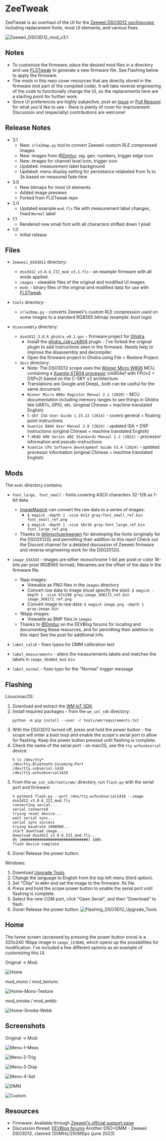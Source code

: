 # ZeeTweak
ZeeTweak is an overhaul of the UI for the [Zeeweii DSO3D12 oscilloscope](http://www.zeeweii.com/productinfo/dso3d12.html), including replacement fonts, most UI elements, and various fixes.

![Zeeweii_DSO3D12_mod_v3.1](https://github.com/user-attachments/assets/88fa9dd7-0761-489b-bc0e-031cb9fce3c7)

## Notes
- To customize the firmware, place the desired mod files in a directory and use [FLSTweak](https://github.com/taligentx/FLSTweak) to generate a new firmware file. See Flashing below to apply the firmware.
- The mods in this repo cover resources that are directly stored in the firmware (not part of the compiled code). It will take reverse engineering of the code to functionally change the UI, so the replacements here are a starting point for further work.
- Since UI preferences are highly subjective, post an [Issue](https://github.com/taligentx/ZeeTweak/issues) or [Pull Request](https://github.com/taligentx/ZeeTweak/pulls) for what you'd like to see - there is plenty of room for improvement. Discussion and (especially) contributions are welcome!

## Release Notes
- 3.1
  - New: `zrle2bmp.py` tool to convert Zeeweii-custom RLE compressed images
  - New: images from [@Dmitur](https://www.eevblog.com/forum/testgear/another-dsodmm-zeeweii-dso3d12-claimed-120mhz250msps/msg5789049/#msg5789049): sig. gen. numbers, trigger edge icon
  - New: images for channel level icon, trigger icon
  - Updated: measurement label background
  - Updated: menu display setting for persistance relabeled from 1s to 3s based on measured fade time
- 3.0
  - New bitmaps for most UI elements
  - Added image previews
  - Forked from FLSTweak repo
- 2.0
  - Updated example `mod.fls` file with measurement label changes, fixed `Normal` label
- 1.1
  - Rendered new small font with all characters shifted down 1 pixel
- 1.0
  - Initial release

## Files
- `Zeeweii_DSO3D12` directory:
  - `dso3d12_v3.0.6_III_mod_v3.1.fls` - an example firmware with all mods applied.
  - `images` - viewable files of the original and modified UI images.
  - `mods` - binary files of the original and modified data for use with [FLSTweak](https://github.com/taligentx/FLSTweak).

- `tools` directory:
  - `zrle2bmp.py` - converts Zeeweii's custom RLE compression used on some images to a standard RGB565 bitmap (example: boot logo)

- `disassembly` directory:
  - `dso3d12_3.0.6_ghidra_v0.1.gar` - firmware project for [Ghidra](https://github.com/NationalSecurityAgency/ghidra).
    - Install the [ghidra_csky_ck804](https://github.com/taligentx/ghidra_csky_ck804) plugin - I've forked the original plugin to add instructions seen in the firmware. Needs help to improve the disassembly and decompiler.
    - Open the firmware project in Ghidra using File > Restore Project.
  - `docs` directory:
    - Note: The DSO3D12 scope uses the [Winner Micro W806](https://doc.winnermicro.net/w800/en/latest/soc_guides/index.html) MCU, containing a [Xuantie XT804 processor](https://www.xrvm.cn/community/download) (ck804ef with FPUv2 + DSPv2) based on the C-SKY v2 architecture.
    - Translations are Google and DeepL, both can be useful for the same document.
    - `Winner Micro W80x Register Manual 2.1 (2020)` - MCU documentation including memory ranges to see things in Ghidra like UARTs, GPIO, etc. (original Chinese + machine translated English)
    - `C-SKY ISA User Guide 1.15.12 (2014)` - covers general + floating point instructions
    - `Xuantie E804 User Manual 2.0 (2024)` - updated ISA + DSP instructions (original Chinese + machine translated English)
    - `T-HEAD 800 Series ABI Standards Manual 2.2 (2021)` - processor information and pseudo-instructions
    - `Xuantie CPU Software Development Guide V3.4 (2024)` - updated processor information (original Chinese + machine translated English)

## Mods
The `mods` directory contains:
- `font_large, font_small` - fonts covering ASCII characters 32-126 as 1-bit data.
  - [ImageMagick](https://imagemagick.org) can convert the raw data to a series of images:
      - `$ magick -depth 1 -size 8x13 gray:font_small_ref.bin font_small_ref.png`
      - `$ magick -depth 1 -size 16x16 gray:font_large_ref.bin font_large_ref.png`
  - Thanks to [@timschuerewegen](https://www.eevblog.com/forum/testgear/new-2ch-pocket-dsosg-sigpeak-dso2512g/msg5124096/#msg5124096) for developing the fonts (originally for the DSO2512G) and permitting their addition to this repo! Check out the Discord channel for a detailed discussion of Zeeweii firmware and reverse engineering work for the DSO2512G.

- `image_XXXXXX` - images are either monochrome 1-bit per pixel or color 16-bits per pixel (RGB565 format); filenames are the offset of the data in the firmware file.
  - 1bpp images:
    - Viewable as PNG files in the `images` directory
    - Convert raw data to image (must specify the size): `$ magick -depth 1 -size 67x198 gray:image_368172_ref.bin image_368172_ref.png`
    - Convert image to raw data: `$ magick image.png -depth 1 gray:image.bin`
  - 16bpp images:
    - Viewable as BMP files in `images`
  - Thanks to [@Dmitur](https://www.eevblog.com/forum/testgear/another-dsodmm-zeeweii-dso3d12-claimed-120mhz250msps/msg5789049/#msg5789049) on the EEVBlog forums for locating and documenting these resources, and for permitting their addition to this repo! See the post for additional info.
- `label_calib` - fixes typos for DMM calibration text
- `label_measurements` - alters the measurements labels and matches the labels in `image_364864_mod.bin`
- `label_normal` - fixes typo for the "Normal" trigger message

## Flashing
Linux/macOS:
  1. Download and extract the [WM IoT SDK](https://doc.winnermicro.net/download/version/).
  2. Install required packages - from the `wm_iot_sdk` directory:
     ```
     python -m pip install --user -r tools/wm/requirements.txt
     ```
  3. With the DSO3D12 turned off, press and hold the power button - the scope will enter a boot loop and enable the scope's serial port to allow for flashing. Keep the power button pressed until flashing is complete.
  4. Check the name of the serial port - on macOS, use the `tty.wchusbserial` device:
     ```
     % ls /dev/tty*
     /dev/tty.Bluetooth-Incoming-Port
     /dev/tty.usbserial-1410  
     /dev/tty.wchusbserial1410
     ```
  5. From the `wm_iot_sdk/tools/wm/` directory, run `flash.py` with the serial port and firmware:
     ```
     % python3 flash.py --port /dev/tty.wchusbserial1410 --image dso3d12_v3.0.6_III_mod.fls 
     connecting serial...
     serial connected
     trying reset device...
     wait serial sync...
     serial sync success
     trying baudrate 2000000...
     start download image...
     download dso3d12_v3.0.6_III_mod.fls...
     0% [##############################] 100%
     flash device complete
     ```
  6. Done! Release the power button.

Windows:
  1. Download [Upgrade Tools](http://www.isme.fun/?log=blog&id=34).
  2. Change the language to English from the top left menu (third option).
  3. Set "Chip" to `W80X` and set the image to the firmware .fls file.
  4. Press and hold the scope power button to enable the serial port until flashing is complete.
  5. Select the new COM port, click "Open Serial", and then "Download" to flash.
  6. Done! Release the power button.
  ![Flashing_DSO3D12_Upgrade_Tools](https://github.com/user-attachments/assets/0cf60add-3fdf-4c25-b316-f78c7475e515)

## Home
The home screen (accessed by pressing the power button once) is a 320x240 16bpp image in `image_153880`, which opens up the possibilities for modification. I've included a few different options as an example of customizing this UI.

Original -> Mod:

![Home](https://github.com/user-attachments/assets/aea4cd70-0786-4990-813c-eb9828177fd5)

mod_mono / mod_texture:

![Home-Mono-Texture](https://github.com/user-attachments/assets/9e934119-73a9-4ede-993d-640feb40c9da)

mod_smoke / mod_webb:

![Home-Smoke-Webb](https://github.com/user-attachments/assets/0c310e26-948b-42a3-a996-31d69ff58b53)

## Screenshots
Original -> Mod:

![Menu-1-Meas](https://github.com/user-attachments/assets/6470a733-dfbe-421f-bc9b-fdd3036129a0)

![Menu-2-Trig](https://github.com/user-attachments/assets/5c6eea42-4e2f-42f1-bfda-f3129afa0cac)

![Menu-3-Disp](https://github.com/user-attachments/assets/d7b78822-b35d-4301-950a-b6bfdcefd4bd)

![Menu-4-Set](https://github.com/user-attachments/assets/b4b66e35-e599-4e91-8ec5-d87bba995cb7)

![DMM](https://github.com/user-attachments/assets/b55dcb04-fa1a-4637-8a89-d933af716a81)

![Custom](https://github.com/user-attachments/assets/c44d073f-3eee-49fe-9613-00ff49df1b4e)

## Resources
- Firmware: Available through [Zeeweii's official support page](http://www.zeeweii.com/support.html)
- Discussion thread: [EEVBlog forums](https://www.eevblog.com/forum/testgear/another-dsodmm-zeeweii-dso3d12-claimed-120mhz250msps/) Another DSO+DMM - Zeeweii DSO3D12, claimed 120MHz/250MSps (june 2023)
